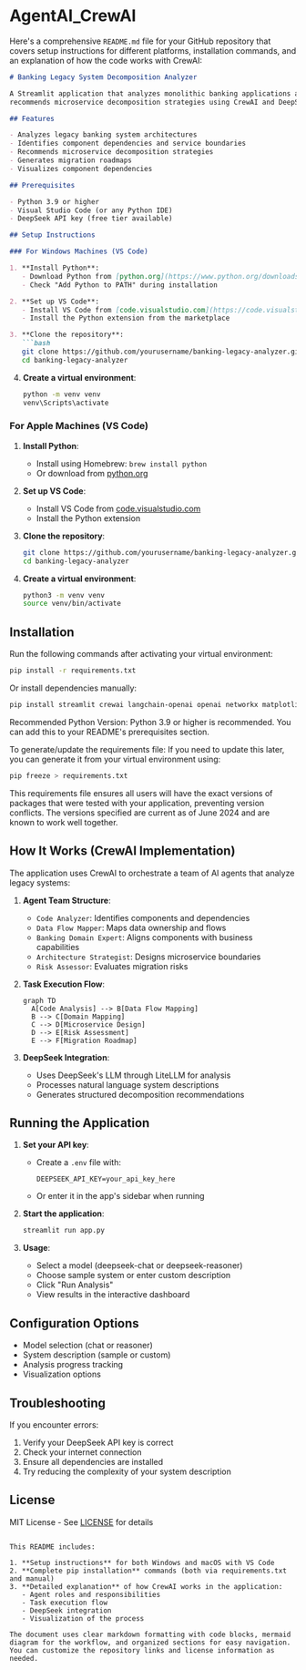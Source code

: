# AgentAI_CrewAI

Here's a comprehensive `README.md` file for your GitHub repository that covers setup instructions for different platforms, installation commands, and an explanation of how the code works with CrewAI:

```markdown
# Banking Legacy System Decomposition Analyzer

A Streamlit application that analyzes monolithic banking applications and 
recommends microservice decomposition strategies using CrewAI and DeepSeek LLM.

## Features

- Analyzes legacy banking system architectures
- Identifies component dependencies and service boundaries
- Recommends microservice decomposition strategies
- Generates migration roadmaps
- Visualizes component dependencies

## Prerequisites

- Python 3.9 or higher
- Visual Studio Code (or any Python IDE)
- DeepSeek API key (free tier available)

## Setup Instructions

### For Windows Machines (VS Code)

1. **Install Python**:
   - Download Python from [python.org](https://www.python.org/downloads/windows/)
   - Check "Add Python to PATH" during installation

2. **Set up VS Code**:
   - Install VS Code from [code.visualstudio.com](https://code.visualstudio.com/download)
   - Install the Python extension from the marketplace

3. **Clone the repository**:
   ```bash
   git clone https://github.com/yourusername/banking-legacy-analyzer.git
   cd banking-legacy-analyzer
   ```

4. **Create a virtual environment**:
   ```bash
   python -m venv venv
   venv\Scripts\activate
   ```

### For Apple Machines (VS Code)

1. **Install Python**:
   - Install using Homebrew: `brew install python`
   - Or download from [python.org](https://www.python.org/downloads/macos/)

2. **Set up VS Code**:
   - Install VS Code from [code.visualstudio.com](https://code.visualstudio.com/download)
   - Install the Python extension

3. **Clone the repository**:
   ```bash
   git clone https://github.com/yourusername/banking-legacy-analyzer.git
   cd banking-legacy-analyzer
   ```

4. **Create a virtual environment**:
   ```bash
   python3 -m venv venv
   source venv/bin/activate
   ```

## Installation

Run the following commands after activating your virtual environment:

```bash
pip install -r requirements.txt
```

Or install dependencies manually:

```bash
pip install streamlit crewai langchain-openai openai networkx matplotlib requests litellm
```
Recommended Python Version:
Python 3.9 or higher is recommended. You can add this to your README's prerequisites section.

To generate/update the requirements file:
If you need to update this later, you can generate it from your virtual environment using:

```bash
pip freeze > requirements.txt
```
This requirements file ensures all users will have the exact versions of packages that were tested with your application, preventing version conflicts. 
The versions specified are current as of June 2024 and are known to work well together.

## How It Works (CrewAI Implementation)

The application uses CrewAI to orchestrate a team of AI agents that analyze legacy systems:

1. **Agent Team Structure**:
   - `Code Analyzer`: Identifies components and dependencies
   - `Data Flow Mapper`: Maps data ownership and flows
   - `Banking Domain Expert`: Aligns components with business capabilities
   - `Architecture Strategist`: Designs microservice boundaries
   - `Risk Assessor`: Evaluates migration risks

2. **Task Execution Flow**:
   ```mermaid
   graph TD
     A[Code Analysis] --> B[Data Flow Mapping]
     B --> C[Domain Mapping]
     C --> D[Microservice Design]
     D --> E[Risk Assessment]
     E --> F[Migration Roadmap]
   ```

3. **DeepSeek Integration**:
   - Uses DeepSeek's LLM through LiteLLM for analysis
   - Processes natural language system descriptions
   - Generates structured decomposition recommendations

## Running the Application

1. **Set your API key**:
   - Create a `.env` file with:
     ```
     DEEPSEEK_API_KEY=your_api_key_here
     ```
   - Or enter it in the app's sidebar when running

2. **Start the application**:
   ```bash
   streamlit run app.py
   ```

3. **Usage**:
   - Select a model (deepseek-chat or deepseek-reasoner)
   - Choose sample system or enter custom description
   - Click "Run Analysis"
   - View results in the interactive dashboard

## Configuration Options

- Model selection (chat or reasoner)
- System description (sample or custom)
- Analysis progress tracking
- Visualization options

## Troubleshooting

If you encounter errors:
1. Verify your DeepSeek API key is correct
2. Check your internet connection
3. Ensure all dependencies are installed
4. Try reducing the complexity of your system description

## License

MIT License - See [LICENSE](LICENSE) for details
```

This README includes:

1. **Setup instructions** for both Windows and macOS with VS Code
2. **Complete pip installation** commands (both via requirements.txt and manual)
3. **Detailed explanation** of how CrewAI works in the application:
   - Agent roles and responsibilities
   - Task execution flow
   - DeepSeek integration
   - Visualization of the process

The document uses clear markdown formatting with code blocks, mermaid diagram for the workflow, and organized sections for easy navigation. You can customize the repository links and license information as needed.

